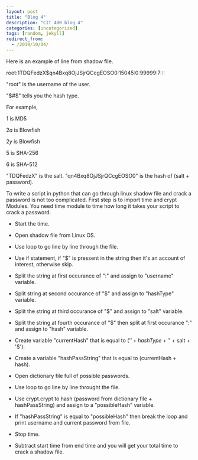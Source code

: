 ```yaml
---
layout: post
title: "Blog 4"
description: "CIT 480 blog 4"
categories: [uncategorized]
tags: [random, jekyll]
redirect_from:
  - /2019/10/04/
---
```


Here is an example of line from shadow file.

root:$1$TDQFedzX$qn4Bxq8OjJSjrQCcgEOSO0:15045:0:99999:7:::

"root" is the username of the user.

"$#$" tells you the hash type.

For example,

$1$ is MD5

$2a$ is Blowfish

$2y$ is Blowfish

$5$ is SHA-256

$6$ is SHA-512

"TDQFedzX" is the salt.
"qn4Bxq8OjJSjrQCcgEOSO0" is the hash of (salt + password).

To write a script in python that can go through linux shadow file and crack a password is not too complicated.
First step is to import time and crypt Modules. You need time module to time how long it takes your script to crack a password.

* Start the time.

* Open shadow file from Linux OS.

* Use loop to go line by line through the file.

* Use if statement, if "$" is pressent in the string then it's an account of interest, otherwise skip.

* Split the string at first occurance of ":" and assign to "username" variable.

* Split string at second occurance of "$" and assign to "hashType" variable.

* Split the string at third occurance of "$" and assign to "salt" variable.

* Split the string at fourth occurance of "$" then split at first occurance ":" and assign to "hash" variable.

* Create variable "currentHash" that is equal to ('$' + hashType + '$' + salt + '$').

* Create a variable "hashPassString" that is equal to (currentHash + hash).

* Open dictionary file full of possible passwords.

* Use loop to go line by line throught the file.

* Use crypt.crypt to hash (password from dictionary file + hashPassString) and assign to a "possibleHash" variable.

* If "hashPassString" is equal to "possibleHash" then break the loop and print username and current password from file.

* Stop time.

* Subtract start time from end time and you will get your total time to crack a shadow file.










